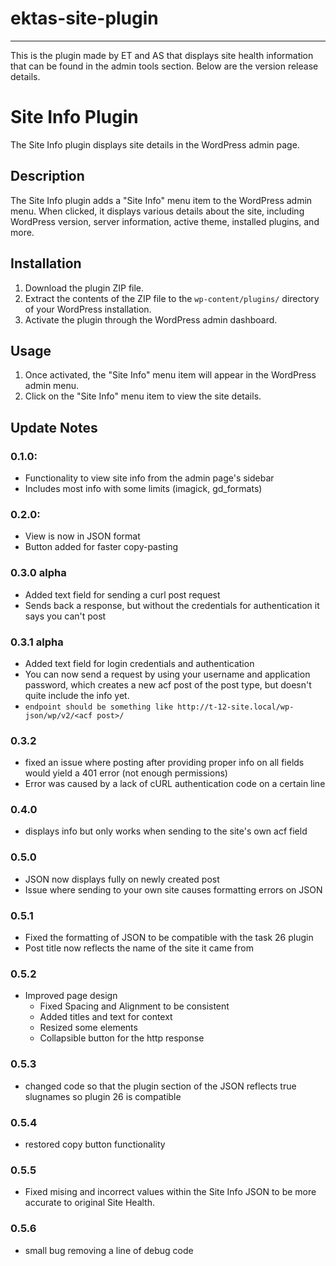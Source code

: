 # ektas-site-plugin
***
This is the plugin made by ET and AS that displays site health information that can be found in the admin tools section. Below are the version release details.
# Site Info Plugin

The Site Info plugin displays site details in the WordPress admin page.

## Description

The Site Info plugin adds a "Site Info" menu item to the WordPress admin menu. When clicked, it displays various details about the site, including WordPress version, server information, active theme, installed plugins, and more.

## Installation

1. Download the plugin ZIP file.
2. Extract the contents of the ZIP file to the `wp-content/plugins/` directory of your WordPress installation.
3. Activate the plugin through the WordPress admin dashboard.

## Usage

1. Once activated, the "Site Info" menu item will appear in the WordPress admin menu.
2. Click on the "Site Info" menu item to view the site details.

## Update Notes

### 0.1.0: 
* Functionality to view site info from the admin page's sidebar 
* Includes most info with some limits (imagick, gd_formats)

### 0.2.0: 
* View is now in JSON format
* Button added for faster copy-pasting

### 0.3.0 alpha
* Added text field for sending a curl post request
* Sends back a response, but without the credentials for authentication it says you can't post

### 0.3.1 alpha
* Added text field for login credentials and authentication
* You can now send a request by using your username and application password, which creates a new acf post of the post type, but doesn't quite include the info yet.
* `endpoint should be something like http://t-12-site.local/wp-json/wp/v2/<acf post>/`

### 0.3.2
* fixed an issue where posting after providing proper info on all fields would yield a 401 error (not enough permissions)
* Error was caused by a lack of cURL authentication code on a certain line

### 0.4.0
* displays info but only works when sending to the site's own acf field

### 0.5.0
* JSON now displays fully on newly created post
* Issue where sending to your own site causes formatting errors on JSON

### 0.5.1
* Fixed the formatting of JSON to be compatible with the task 26 plugin
* Post title now reflects the name of the site it came from

### 0.5.2
* Improved page design
  * Fixed Spacing and Alignment to be consistent
  * Added titles and text for context
  * Resized some elements
  * Collapsible button for the http response

### 0.5.3
* changed code so that the plugin section of the JSON reflects true slugnames so plugin 26 is compatible
  
### 0.5.4
* restored copy button functionality

### 0.5.5
* Fixed mising and incorrect values within the Site Info JSON to be more accurate to original Site Health.

### 0.5.6 
* small bug removing a line of debug code

